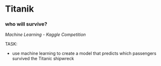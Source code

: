 # Titanik 
### who will survive?
*Machine Learning - Kaggle Competition*

TASK:
- use machine learning to create a model that predicts which passengers survived the Titanic shipwreck
